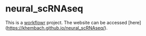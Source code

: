 # neural_scRNAseq

This is a [workflowr][] project. The website can be accessed [here] (https://khembach.github.io/neural_scRNAseq/).

[workflowr]: https://github.com/jdblischak/workflowr
